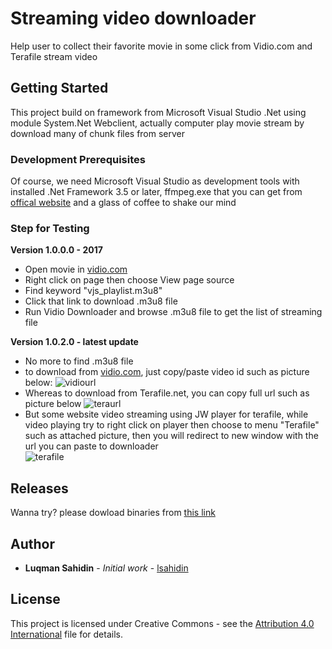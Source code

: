 # Streaming video downloader

Help user to collect their favorite movie in some click from Vidio.com and Terafile stream video

## Getting Started

This project build on framework from Microsoft Visual Studio .Net using module System.Net Webclient, actually computer play movie stream by download many of chunk files from server

### Development Prerequisites

Of course, we need Microsoft Visual Studio as development tools with installed .Net Framework 3.5 or later, ffmpeg.exe that you can get from [offical website](https://ffmpeg.org/) and a glass of coffee to shake our mind

### Step for Testing

**Version 1.0.0.0 - 2017**
* Open movie in [vidio.com](http://www.vidio.com/) 
* Right click on page then choose View page source
* Find keyword "vjs_playlist.m3u8"
* Click that link to download .m3u8 file
* Run Vidio Downloader and browse .m3u8 file to get the list of streaming file

**Version 1.0.2.0 - latest update**
* No more to find .m3u8 file
* to download from [vidio.com](http://www.vidio.com), just copy/paste video id such as picture below:
![vidiourl](https://user-images.githubusercontent.com/12827784/57500462-b5994280-730d-11e9-9569-6adfc7d4b54a.jpg)
* Whereas to download from Terafile.net, you can copy full url such as picture below 
![teraurl](https://user-images.githubusercontent.com/12827784/57500499-d82b5b80-730d-11e9-910e-01745fe58fa7.jpg)
* But some website video streaming using JW player for terafile, while video playing try to right click on player then choose to menu "Terafile" such as attached picture, then you will redirect to new window with the url you can paste to downloader <br />
![terafile](https://user-images.githubusercontent.com/12827784/57500523-e4afb400-730d-11e9-9867-258e5bbee771.jpg)

## Releases
Wanna try? please dowload binaries from [this link](https://github.com/lsahidin/VidioDownloader/releases)

## Author
* **Luqman Sahidin** - *Initial work* - [lsahidin](https://github.com/lsahidin)

## License
This project is licensed under Creative Commons - see the [Attribution 4.0 International](http://creativecommons.org/licenses/by/4.0/) file for details.